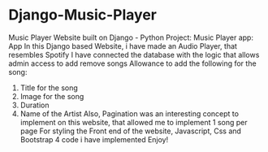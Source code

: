# Django-Music-Player
Music Player Website built on Django - Python
Project: Music Player
app: App
In this Django based Website, i have made an Audio Player, that resembles Spotify
I have connected the database with the logic that allows admin access to add remove songs
Allowance to add the following for the song:
  1. Title for the song
  2. Image for the song
  3. Duration
  4. Name of the Artist
Also, Pagination was an interesting concept to implement on this website, that allowed me to implement 1 song per page
For styling the Front end of the website, Javascript, Css and Bootstrap 4 code i have implemented
Enjoy!
